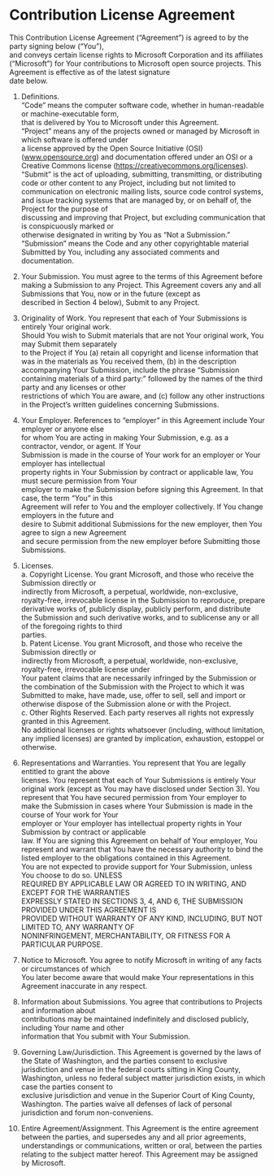 # Contribution	License	Agreement

This	Contribution	License	Agreement	(“Agreement”)	is	agreed	to	by	the	party	signing	below	(“You”),	
and	conveys	certain	license	rights	to	Microsoft	Corporation and	its	affiliates	(“Microsoft”) for	Your
contributions	to Microsoft open	source	projects.	This	Agreement	is	effective	as	of	the	latest	signature	
date	below.	

1.	Definitions.	
“Code”	means	the	computer	software	code,	whether	in	human-readable	or	machine-executable	form,	
that	is	delivered	by	You	to	Microsoft	under	this	Agreement.	
“Project”	means	any	of	the	projects	owned	or	managed	by	Microsoft	in	which	software	is	offered	under	
a	license	approved	by	the	Open	Source	Initiative (OSI) (www.opensource.org) and documentation
offered	under	an	OSI	or	a	Creative	Commons	license	(https://creativecommons.org/licenses).	
“Submit”	is	the	act	of	uploading,	submitting,	transmitting,	or	distributing	code	or	other	content	to	any	
Project,	including	but	not	limited	to	communication	on	electronic	mailing	lists,	source	code	control	
systems,	and	issue	tracking	systems	that	are	managed	by,	or on	behalf	of,	the	Project	for	the	purpose	of	
discussing	and	improving	that	Project,	but	excluding	communication	that	is	conspicuously	marked	or	
otherwise	designated	in	writing	by	You	as	“Not	a	Submission.”	
“Submission”	means	the	Code	and	any	other	copyrightable	material	Submitted	by	You,	including	any	
associated	comments and	documentation.	

2.	Your	Submission.	You	must agree	to	the	terms	of this	Agreement	before	making	a	Submission	to	any	
Project.	This	Agreement	covers	any	and	all	Submissions	that	You,	now	or	in	the	future	(except	as	
described	in	Section	4 below),	Submit	to	any	Project.	

3. Originality	of	Work.	You	represent	that	each	of	Your	Submissions	is	entirely	Your	original	work.	
Should	You	wish	to	Submit	materials	that	are	not	Your	original	work,	You	may	Submit	them	separately	
to	the	Project if	You	(a) retain	all	copyright	and	license	information	that	was	in	the	materials	as	You	
received	them,	(b) in	the	description	accompanying	Your	Submission,	include	the	phrase	“Submission	
containing	materials	of	a	third	party:”	followed	by	the	names	of	the	third	party	and	any	licenses	or	other	
restrictions	of	which	You	are	aware,	and	(c) follow	any	other	instructions	in	the	Project’s	written	
guidelines	concerning Submissions.	

4.	Your	Employer.	References	to	“employer”	in	this	Agreement	include	Your	employer	or	anyone	else	
for	whom	You	are	acting	in	making	Your	Submission,	e.g.	as	a	contractor,	vendor,	or	agent.	If	Your	
Submission	is	made	in	the	course	of	Your	work	for	an	employer	or	Your	employer	has	intellectual	
property	rights	in	Your	Submission	by	contract	or	applicable	law,	You	must	secure	permission	from	Your	
employer	to	make	the	Submission before	signing	this	Agreement.	In	that	case,	the	term	“You”	in	this	
Agreement	will	refer	to	You	and	the	employer	collectively.	If You	change	employers in	the	future and	
desire	to	Submit	additional	Submissions for	the	new	employer,	then	You	agree	to	sign	a	new	Agreement	
and	secure	permission	from	the	new	employer	before	Submitting	those	Submissions.	

5.	Licenses.	
a.	Copyright	License.	You	grant	Microsoft,	and	those	who	receive	the	Submission directly	or	
indirectly	from	Microsoft,	a	perpetual,	worldwide,	non-exclusive,	royalty-free,	irrevocable	license	in	the	
Submission	to	reproduce,	prepare	derivative	works	of,	publicly	display,	publicly	perform,	and	distribute	
the	Submission	and	such	derivative	works,	and	to	sublicense	any	or	all	of	the	foregoing	rights	to	third	
parties.	
b.	Patent	License.	You	grant	Microsoft,	and	those	who	receive	the	Submission directly	or	
indirectly	from	Microsoft,	a	perpetual,	worldwide,	non-exclusive,	royalty-free,	irrevocable	license	under	
Your	patent	claims	that	are	necessarily	infringed	by	the	Submission	or	the	combination	of	the	
Submission	with	the	Project	to	which	it	was	Submitted	to	make,	have	made,	use,	offer	to	sell,	sell	and	
import	or	otherwise	dispose	of	the	Submission	alone	or	with	the	Project.	
c.	Other	Rights	Reserved.	Each	party	reserves	all	rights	not	expressly	granted	in	this	Agreement.	
No	additional	licenses	or	rights	whatsoever	(including,	without	limitation,	any	implied	licenses)	are	
granted	by	implication,	exhaustion,	estoppel	or	otherwise.	

6.	Representations	and	Warranties.	You	represent	that	You	are	legally	entitled	to	grant	the	above	
licenses.	You	represent	that	each	of	Your	Submissions	is	entirely	Your	original	work (except	as	You	may	
have	disclosed under	Section 3). You	represent	that	You	have	secured	permission	from Your employer	to	
make	the	Submission in	cases	where	Your	Submission	is	made	in	the	course	of	Your	work	for	Your	
employer	or	Your	employer	has	intellectual	property	rights	in	Your	Submission	by	contract	or	applicable	
law. If	You	are	signing	this	Agreement	on	behalf	of	Your	employer,	You	represent	and	warrant	that	You	
have	the	necessary	authority	to	bind	the	listed	employer	to	the	obligations	contained	in	this	Agreement.	
You	are	not	expected	to	provide	support	for	Your	Submission,	unless	You	choose	to	do	so.	UNLESS	
REQUIRED	BY	APPLICABLE	LAW	OR	AGREED	TO	IN	WRITING,	AND	EXCEPT	FOR	THE	WARRANTIES	
EXPRESSLY	STATED	IN	SECTIONS 3,	4,	AND	6,	THE	SUBMISSION	PROVIDED	UNDER	THIS	AGREEMENT	IS	
PROVIDED	WITHOUT	WARRANTY	OF	ANY	KIND,	INCLUDING, BUT	NOT	LIMITED	TO, ANY	WARRANTY	OF	
NONINFRINGEMENT, MERCHANTABILITY, OR	FITNESS	FOR	A	PARTICULAR	PURPOSE.	

7.	Notice	to	Microsoft.	You	agree	to	notify	Microsoft	in	writing	of	any	facts	or	circumstances	of	which	
You	later	become	aware	that	would	make	Your	representations	in	this	Agreement	inaccurate	in	any	
respect.	

8.	Information	about	Submissions. You	agree that	contributions	to	Projects	and	information	about	
contributions	may	be	maintained	indefinitely	and	disclosed	publicly,	including	Your	name	and	other	
information	that	You	submit	with	Your	Submission.		

9.	Governing	Law/Jurisdiction.	This	Agreement	is	governed	by	the	laws	of	the	State	of	Washington,	and	
the	parties	consent	to	exclusive	jurisdiction	and	venue	in	the	federal	courts	sitting	in	King	County,	
Washington,	unless no	federal	subject	matter	jurisdiction	exists,	in	which	case	the	parties	consent	to	
exclusive	jurisdiction	and	venue	in	the	Superior	Court	of	King	County,	Washington.	The	parties	waive	all	
defenses	of	lack	of	personal	jurisdiction	and	forum	non-conveniens.	

10.	Entire	Agreement/Assignment.	This	Agreement	is	the	entire	agreement	between	the	parties,	and	
supersedes	any	and	all	prior	agreements,	understandings	or	communications,	written	or	oral,	between	
the	parties	relating	to	the	subject	matter	hereof.		This Agreement	may	be	assigned	by	Microsoft.
